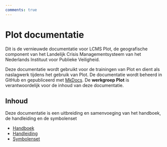 ```yaml
---
comments: true
---
```


# Plot documentatie

Dit is de vernieuwde documentatie voor LCMS Plot, de geografische component van het Landelijk Crisis Managementsysteem van het Nederlands Instituut voor Publieke Veiligheid.

Deze documentatie wordt gebruikt voor de trainingen van Plot en dient als naslagwerk tijdens het gebruik van Plot. De documentatie wordt beheerd in GitHub en gepubliceerd met [MkDocs](https://www.mkdocs.org/). De **werkgroep Plot** is verantwoordelijk voor de inhoud van deze documentatie.


## Inhoud

Deze documentatie is een uitbreiding en samenvoeging van het handboek, de handleiding en de symbolenset 

- [Handboek](./handboek/index.md)
- [Handleiding](./handleiding/index.md)
- [Symbolenset](./symbolenset/index.md)


